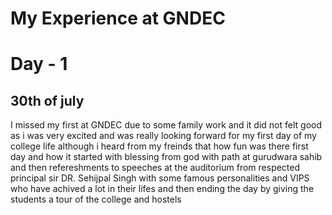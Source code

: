 # My Experience at GNDEC 
# Day - 1
## 30th of july

I missed my first at GNDEC due to some family work and it did not felt good as i was very excited and was really looking forward for my first day of my college life although i heard from my freinds that how fun was there first day and how it started  with blessing from god with path at gurudwara sahib and then refereshments to speeches at the auditorium from respected principal sir DR. Sehijpal Singh with some famous personalities and VIPS who have achived a lot in their lifes and then ending the day by giving the students a tour of the college and hostels 

